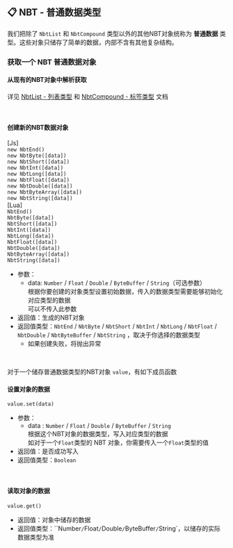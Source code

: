 ## 📋 NBT - 普通数据类型

我们把除了 `NbtList` 和 `NbtCompound` 类型以外的其他NBT对象统称为 **普通数据** 类型。这些对象只储存了简单的数据，内部不含有其他复杂结构。

### 获取一个 NBT 普通数据对象

#### 从现有的NBT对象中解析获取

详见 [NbtList - 列表类型](LLSEPluginDevelopment/NbtAPI/NBTList.md) 和 [NbtCompound - 标签类型](LLSEPluginDevelopment/NbtAPI/NBTCompound.md) 文档

<br>

#### 创建新的NBT数据对象

[Js]  
`new NbtEnd()`  
`new NbtByte([data])`  
`new NbtShort([data])`  
`new NbtInt([data])`  
`new NbtLong([data])`  
`new NbtFloat([data])`  
`new NbtDouble([data])`   
`new NbtByteArray([data])`  
`new NbtString([data])`  
[Lua]  
`NbtEnd()`  
`NbtByte([data])`  
`NbtShort([data])`  
`NbtInt([data])`  
`NbtLong([data])`  
`NbtFloat([data])`  
`NbtDouble([data])`   
`NbtByteArray([data])`  
`NbtString([data])`  

- 参数：
  - data: `Number` / `Float` / `Double` / `ByteBuffer` / `String`（可选参数）  
    根据你要创建的对象类型设置初始数据，传入的数据类型需要能够初始化对应类型的数据  
    可以不传入此参数
- 返回值：生成的NBT对象
- 返回值类型：`NbtEnd` / `NbtByte` / `NbtShort` / `NbtInt` / `NbtLong` / `NbtFloat` / `NbtDouble` / `NbtByteBuffer` / `NbtString` ，取决于你选择的数据类型
  - 如果创建失败，将抛出异常

<br>

对于一个储存普通数据类型的NBT对象 `value`，有如下成员函数

#### 设置对象的数据

`value.set(data)`

- 参数：
  - data : `Number` / `Float` / `Double` / `ByteBuffer` / `String`  
    根据这个NBT对象的数据类型，写入对应类型的数据  
    如对于一个`Float`类型的 NBT 对象，你需要传入一个`Float`类型的值
- 返回值：是否成功写入
- 返回值类型：`Boolean`

<br>

#### 读取对象的数据

`value.get()`

- 返回值：对象中储存的数据
- 返回值类型：``Number` / `Float` / `Double` / `ByteBuffer` / `String`，以储存的实际数据类型为准

<br>